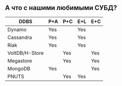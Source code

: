 ## А что с нашими любимыми СУБД?

<table>
<thead><tr>
<th>DDBS</th>
<th>P+A</th>
<th>P+C</th>
<th>E+L</th>
<th>E+C</th>
</tr></thead>
<tbody><tr>
<td>Dynamo</td>
<td>Yes</td>
<td></td>
<td>Yes</td>
<td></td>
</tr>
<tr>
<td>Cassandra</td>
<td>Yes</td>
<td></td>
<td>Yes</td>
<td></td>
</tr>
<tr>
<td>Riak</td>
<td>Yes</td>
<td></td>
<td>Yes</td>
<td></td>
</tr>
<tr>
<td>VoltDB/H-Store</td>
<td></td>
<td>Yes</td>
<td></td>
<td>Yes</td>
</tr>
<tr>
<td>Megastore</td>
<td></td>
<td>Yes</td>
<td></td>
<td>Yes</td>
</tr>
<tr>
<td>MongoDB</td>
<td>Yes</td>
<td></td>
<td></td>
<td>Yes</td>
</tr>
<tr>
<td>PNUTS</td>
<td></td>
<td>Yes</td>
<td>Yes</td>
<td></td>
</tr>
</tbody></table>
